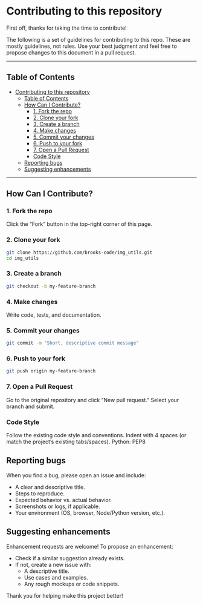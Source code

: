 # Contributing to this repository

First off, thanks for taking the time to contribute!

The following is a set of guidelines for contributing to this repo. These are mostly guidelines, not rules. Use your best judgment and feel free to propose changes to this document in a pull request.

---

## Table of Contents

- [Contributing to this repository](#contributing-to-this-repository)
  - [Table of Contents](#table-of-contents)
  - [How Can I Contribute?](#how-can-i-contribute)
    - [1. Fork the repo](#1-fork-the-repo)
    - [2. Clone your fork](#2-clone-your-fork)
    - [3. Create a branch](#3-create-a-branch)
    - [4. Make changes](#4-make-changes)
    - [5. Commit your changes](#5-commit-your-changes)
    - [6. Push to your fork](#6-push-to-your-fork)
    - [7. Open a Pull Request](#7-open-a-pull-request)
    - [Code Style](#code-style)
  - [Reporting bugs](#reporting-bugs)
  - [Suggesting enhancements](#suggesting-enhancements)

---

## How Can I Contribute?

### 1. Fork the repo

Click the “Fork” button in the top-right corner of this page.

### 2. Clone your fork  

```bash
git clone https://github.com/brooks-code/img_utils.git
cd img_utils
```

### 3. Create a branch

```bash
git checkout -b my-feature-branch
```

### 4. Make changes

Write code, tests, and documentation.

### 5. Commit your changes

```bash
git commit -m "Short, descriptive commit message"
```

### 6. Push to your fork

```bash
git push origin my-feature-branch
```

### 7. Open a Pull Request

Go to the original repository and click “New pull request.” Select your branch and submit.

### Code Style

Follow the existing code style and conventions.
Indent with 4 spaces (or match the project’s existing tabs/spaces).
Python: PEP8

## Reporting bugs

When you find a bug, please open an issue and include:

- A clear and descriptive title.
- Steps to reproduce.
- Expected behavior vs. actual behavior.
- Screenshots or logs, if applicable.
- Your environment (OS, browser, Node/Python version, etc.).

## Suggesting enhancements

Enhancement requests are welcome! To propose an enhancement:

- Check if a similar suggestion already exists.
- If not, create a new issue with:
  - A descriptive title.
  - Use cases and examples.
  - Any rough mockups or code snippets.

Thank you for helping make this project better!

